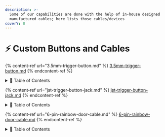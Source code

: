 ```yaml
---
description: >-
  Some of our capabilities are done with the help of in-house designed and
  manufactured cables; here lists those cables/devices
coverY: 0
---
```


# ⚡ Custom Buttons and Cables

{% content-ref url="3.5mm-trigger-button.md" %}
[3.5mm-trigger-button.md](3.5mm-trigger-button.md)
{% endcontent-ref %}

<details>

<summary><span data-gb-custom-inline data-tag="emoji" data-code="1f518">🔘</span> Table of Contents</summary>

<mark style="color:red;">In progress...</mark>

</details>



{% content-ref url="jst-trigger-button-jack.md" %}
[jst-trigger-button-jack.md](jst-trigger-button-jack.md)
{% endcontent-ref %}

<details>

<summary><span data-gb-custom-inline data-tag="emoji" data-code="1f50c">🔌</span> Table of Contents</summary>

<mark style="color:red;">In progress...</mark>

</details>



{% content-ref url="6-pin-rainbow-door-cable.md" %}
[6-pin-rainbow-door-cable.md](6-pin-rainbow-door-cable.md)
{% endcontent-ref %}

<details>

<summary><span data-gb-custom-inline data-tag="emoji" data-code="1f308">🌈</span> Table of Contents</summary>

<mark style="color:red;">In progress...</mark>

</details>
